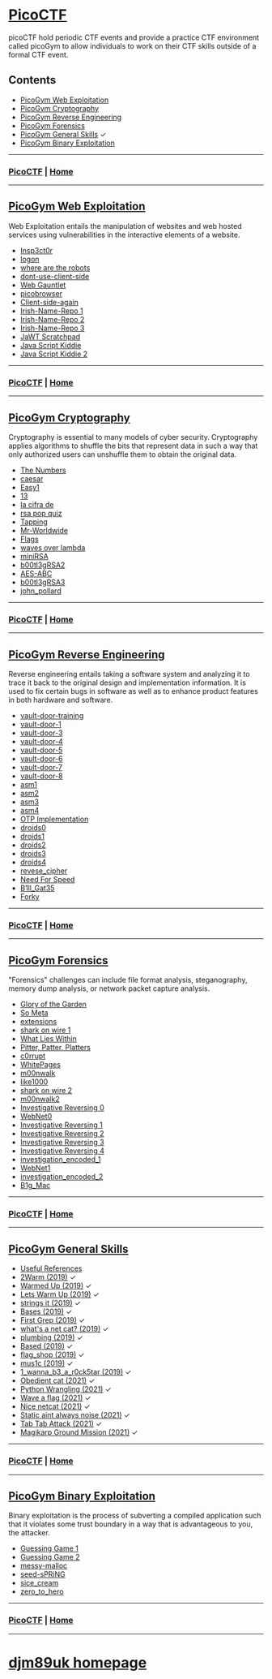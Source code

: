 # [PicoCTF](./picoctf.md)

picoCTF hold periodic CTF events and provide a practice CTF environment called picoGym to allow individuals to work on their CTF skills outside of a formal CTF event.

## Contents
- [PicoGym Web Exploitation](./picogym_we.md)
- [PicoGym Cryptography](./picogym_c.md)
- [PicoGym Reverse Engineering](./picogym_re.md)
- [PicoGym Forensics](./picogym_f.md)
- [PicoGym General Skills](./picogym_gs.md) ✓
- [PicoGym Binary Exploitation](./picogym_be.md)

---

### [PicoCTF](./picoctf.md) | [Home](./index.md)

---

## [PicoGym Web Exploitation](./picogym_we.md)

Web Exploitation entails the manipulation of websites and web hosted services using vulnerabilities in the interactive elements of a website.

- [Insp3ct0r](./picogym_we.md#insp3ct0r)
- [logon](./picogym_we.md#logon)
- [where are the robots](./picogym_we.md#where-are-the-robots)
- [dont-use-client-side](./picogym_we.md#dont-use-client-side)
- [Web Gauntlet](./picogym_we.md#web-gauntlet)
- [picobrowser](./picogym_we.md#picobrowser)
- [Client-side-again](./picogym_we.md#client-side-again)
- [Irish-Name-Repo 1](./picogym_we.md#irish-name-repo-1)
- [Irish-Name-Repo 2](./picogym_we.md#irish-name-repo-2)
- [Irish-Name-Repo 3](./picogym_we.md#irish-name-repo-3)
- [JaWT Scratchpad](./picogym_we.md#jawt-scratchpad)
- [Java Script Kiddie](./picogym_we.md#java-script-kiddie)
- [Java Script Kiddie 2](./picogym_we.md#java-script-kiddie-2)

---

### [PicoCTF](./picoctf.md) | [Home](./index.md)

---

## [PicoGym Cryptography](./picogym_c.md)

Cryptography is essential to many models of cyber security. Cryptography applies algorithms to shuffle the bits that represent data in such a way that only authorized users can unshuffle them to obtain the original data. 

- [The Numbers](./picogym_c.md#the-numbers)
- [caesar](./picogym_c.md#caesar)
- [Easy1](./picogym_c.md#easy1)
- [13](./picogym_c.md#thirteen)
- [la cifra de](./picogym_c.md#la-cifra-de)
- [rsa pop quiz](./picogym_c.md#rsa-pop-quiz)
- [Tapping](./picogym_c.md#tapping)
- [Mr-Worldwide](./picogym_c.md#mr-worldwide)
- [Flags](./picogym_c.md#flags)
- [waves over lambda](./picogym_c.md#waves-over-lambda)
- [miniRSA](./picogym_c.md#minirsa)
- [b00tl3gRSA2](./picogym_c.md#b00tl3grsa2)
- [AES-ABC](./picogym_c.md#aes-abc)
- [b00tl3gRSA3](./picogym_c.md#b00tl3grsa3)
- [john_pollard](./picogym_c.md#john-pollard)

---

### [PicoCTF](./picoctf.md) | [Home](./index.md)

---

## [PicoGym Reverse Engineering](./picogym_re.md)

Reverse engineering entails taking a software system and analyzing it to trace it back to the original design and implementation information. It is used to fix certain bugs in software as well as to enhance product features in both hardware and software.

- [vault-door-training](./picogym_re.md#vault-door-training)
- [vault-door-1](./picogym_re.md#vault-door-1)
- [vault-door-3](./picogym_re.md#vault-door-3)
- [vault-door-4](./picogym_re.md#vault-door-4)
- [vault-door-5](./picogym_re.md#vault-door-5)
- [vault-door-6](./picogym_re.md#vault-door-6)
- [vault-door-7](./picogym_re.md#vault-door-7)
- [vault-door-8](./picogym_re.md#vault-door-8)
- [asm1](./picogym_re.md#asm1)
- [asm2](./picogym_re.md#asm2)
- [asm3](./picogym_re.md#asm3)
- [asm4](./picogym_re.md#asm4)
- [OTP Implementation](./picogym_re.md#otp-implementation)
- [droids0](./picogym_re.md#droids0)
- [droids1](./picogym_re.md#droids1)
- [droids2](./picogym_re.md#droids2)
- [droids3](./picogym_re.md#droids3)
- [droids4](./picogym_re.md#droids4)
- [revese_cipher](./picogym_re.md#reverse-cipher)
- [Need For Speed](./picogym_re.md#need-for-speed)
- [B1ll_Gat35](./picogym_re.md#b1ll-gat35)
- [Forky](./picogym_re.md#forky)

---

### [PicoCTF](./picoctf.md) | [Home](./index.md)

---

## [PicoGym Forensics](./picogym_f.md)

"Forensics" challenges can include file format analysis, steganography, memory dump analysis, or network packet capture analysis.

- [Glory of the Garden](./picogym_f.md#glory-of-the-garden)
- [So Meta](./picogym_f.md#so-meta)
- [extensions](./picogym_f.md#extensions)
- [shark on wire 1](./picogym_f.md#shark-on-wire-1)
- [What Lies Within](./picogym_f.md#what-lies-within)
- [Pitter, Patter, Platters](./picogym_f.md#pitter-patter-platters)
- [c0rrupt](./picogym_f.md#c0rrupt)
- [WhitePages](./picogym_f.md#whitepages)
- [m00nwalk](./picogym_f.md#m00nwalk)
- [like1000](./picogym_f.md#like1000)
- [shark on wire 2](./picogym_f.md#shark-on-wire-2)
- [m00nwalk2](./picogym_f.md#m00nwalk2)
- [Investigative Reversing 0](./picogym_f.md#investigative-reversing-0)
- [WebNet0](./picogym_f.md#webnet0)
- [Investigative Reversing 1](./picogym_f.md#investigative-reversing-1)
- [Investigative Reversing 2](./picogym_f.md#investigative-reversing-2)
- [Investigative Reversing 3](./picogym_f.md#investigative-reversing-3)
- [Investigative Reversing 4](./picogym_f.md#investigative-reversing-4)
- [investigation_encoded_1](./picogym_f.md#investigation-encoded-1)
- [WebNet1](./picogym_f.md#webnet1)
- [investigation_encoded_2](./picogym_f.md#investigation-encoded-2)
- [B1g_Mac](./picogym_f.md#b1g-mac)

---

### [PicoCTF](./picoctf.md) | [Home](./index.md)

---
## [PicoGym General Skills](./picogym_gs.md)

- [Useful References](./picogym_gs.md#useful-references)
- [2Warm (2019)](./picogym_gs.md#two-warm) ✓
- [Warmed Up (2019)](./picogym_gs.md#warmed-up) ✓
- [Lets Warm Up (2019)](./picogym_gs.md#lets-warm-up) ✓
- [strings it (2019)](./picogym_gs.md#strings-it) ✓
- [Bases (2019)](./picogym_gs.md#bases) ✓
- [First Grep (2019)](./picogym_gs.md#first-grep) ✓
- [what's a net cat? (2019)](./picogym_gs.md#whats-a-net-cat) ✓
- [plumbing (2019)](./picogym_gs.md#plumbing) ✓
- [Based (2019)](./picogym_gs.md#based) ✓
- [flag_shop (2019)](./picogym_gs.md#flag-shop) ✓
- [mus1c (2019)](./picogym_gs.md#mus1c) ✓
- [1_wanna_b3_a_r0ck5tar (2019)](./picogym_gs.md#i-wanna-b3-a-r0ck5tar) ✓
- [Obedient cat (2021)](./picogym_gs.md#obedient-cat) ✓
- [Python Wrangling (2021)](./picogym_gs.md#python-wrangling) ✓
- [Wave a flag (2021)](./picogym_gs.md#wave-a-flag) ✓
- [Nice netcat (2021)](./picogym_gs.md#nice-netcat) ✓
- [Static aint always noise (2021)](./picogym_gs.md#static-aint-always-noise) ✓
- [Tab Tab Attack (2021)](./picogym_gs.md#tab-tab-attack) ✓
- [Magikarp Ground Mission (2021)](./picogym_gs.md#magikarp-ground-mission) ✓

---

### [PicoCTF](./picoctf.md) | [Home](./index.md)

---

## [PicoGym Binary Exploitation](./picogym_be.md)

Binary exploitation is the process of subverting a compiled application such that it violates some trust boundary in a way that is advantageous to you, the attacker.

- [Guessing Game 1](./picogym_be.md#guessing-game-1)
- [Guessing Game 2](./picogym_be.md#guessing-game-2)
- [messy-malloc](./picogym_be.md#messy-malloc)
- [seed-sPRiNG](./picogym_be.md#seed-spring)
- [sice_cream](./picogym_be.md#sice-cream)
- [zero_to_hero](./picogym_be.md#zero-to-hero)

---

### [PicoCTF](./picoctf.md) | [Home](./index.md)

---

# [djm89uk homepage](./index.md)
